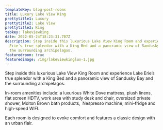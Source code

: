 ```yaml
---
templateKey: blog-post-rooms
title: Luxury Lake View King
prettytitle1: Luxury
prettytitle2: Lake View
prettytitle3: King
tabkey: lakeviewking
date: 2022-05-24T18:23:31.707Z
description: Step inside this luxurious Lake View King Room and experience Lake
  Erie’s true splendor with a King Bed and a panoramic view of Sandusky Bay and
  the surrounding archipelagos.
featuredroom: true
featuredimage: /img/lakeviewkinglux-1.jpg
---
```

Step inside this luxurious Lake View King Room and experience Lake Erie’s true splendor with a King Bed and a panoramic view of Sandusky Bay and the surrounding archipelagos.

In-room amenities include: a luxurious White Dove mattress, plush linens, flat screen HDTV, work area with study desk and chair, oversized private shower, Molton Brown bath products,  Nespresso machine, mini-fridge and high-speed WIFI.

Each room is designed to evoke comfort and features a classic design with an urban flair.